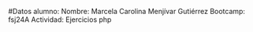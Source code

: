 #Datos alumno:
Nombre: Marcela Carolina Menjívar Gutiérrez
Bootcamp: fsj24A
Actividad: Ejercicios php